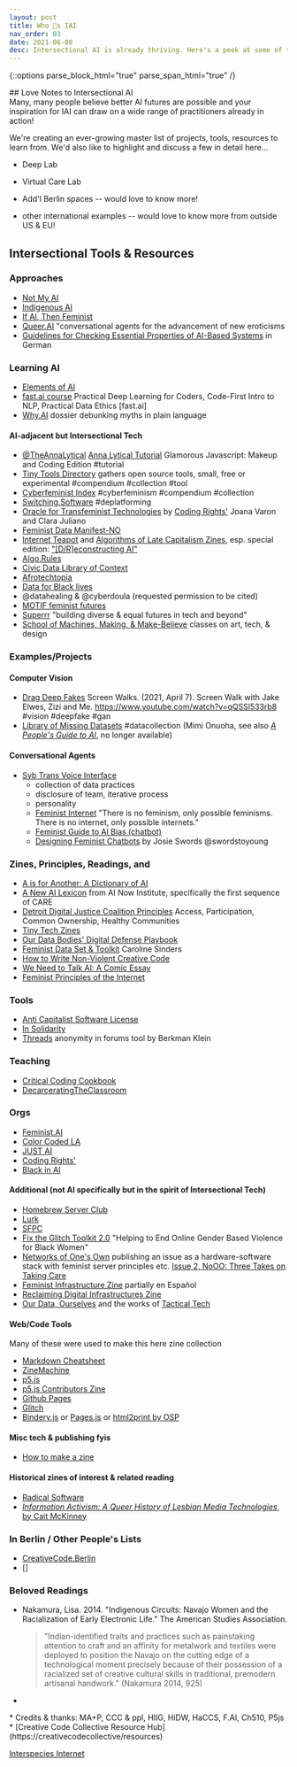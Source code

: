 ```yaml
---
layout: post
title: Who 💜s IAI
nav_order: 03
date: 2021-06-08
desc: Intersectional AI is already thriving. Here's a peek at some of the badass folks making it happen!
---
```

{::options parse_block_html="true" parse_span_html="true" /}

<!-- need to redistribute, change order, decide which to feature, describe, guest discussion -->

<!-- is the love note zine a list that refers out to the code resource hub instead? -->


<main class="zine">
<section class="zine-page page-1" markdown="1">
## Love Notes to Intersectional AI

</section>
<section class="zine-page page-2" markdown="1">
Many, many people believe better AI futures are possible and your inspiration for IAI can draw on a wide range of practitioners already in action!

We're creating an ever-growing master list of projects, tools, resources to learn from. We'd also like to highlight and discuss a few in detail here...

* Deep Lab
* Virtual Care Lab

* Add'l Berlin spaces -- would love to know more!
* other international examples -- would love to know more from outside US & EU!

</section>
<section class="zine-page page-3" markdown="1">
<!-- >**(should all these go in the ccc resource guide & link from there)** -->
<!-- >simple databases are the key to everything, separating data layer from business layer -->
</section>
<section class="zine-page page-4" markdown="1">

## Intersectional Tools & Resources 
<!-- ### Featured?? Which to include -->

### Approaches
* [Not My AI](https://notmy.ai/)
* [Indigenous AI](https://www.indigenous-ai.net/)
* [If AI, Then Feminist](https://netzforma.org/publikation-wenn-ki-dann-feministisch-impulse-aus-wissenschaft-und-aktivismus)
* [Queer.AI](https://queer.ai/) "conversational agents for the advancement of new eroticisms
* [Guidelines for Checking Essential Properties of AI-Based Systems](https://algorithmwatch.org/de/auto-hr/leitfaden/) in German

### Learning AI
- [Elements of AI](https://course.elementsofai.com/)
- [fast.ai course](https://course.fast.ai/videos/?lesson=1) Practical Deep Learning for Coders, Code-First Intro to NLP, Practical Data Ethics [fast.ai]
- [Why.AI](https://www.hiig.de/en/dossier/why-ai/) dossier debunking myths in plain language

#### AI-adjacent but Intersectional Tech
* [@TheAnnaLytical](http://instagram.com/theannalytical) [Anna Lytical Tutorial](https://youtu.be/SpzN47A7gqg) Glamorous Javascript: Makeup and Coding Edition #tutorial
* [Tiny Tools Directory](https://tinytools.directory/) gathers open source tools, small, free or experimental #compendium #collection #tool
* [Cyberfeminist Index](https://cyberfeminismindex.com/) #cyberfeminism #compendium #collection
* [Switching.Software](https://switching.software/list/all-in-one-services/) #deplatforming
* [Oracle for Transfeminist Technologies](https://www.transfeministech.codingrights.org/) by [Coding Rights'](http://codingrights.org/) Joana Varon and Clara Juliano
* [Feminist Data Manifest-NO](https://www.manifestno.com/)
* [Internet Teapot](https://internetteapot.com/) and [Algorithms of Late Capitalism Zines](https://algorithmsoflatecapitalism.tumblr.com/zines), esp. special edition: ["\[D/R\]econstructing AI"](https://href.li/?https://firebasestorage.googleapis.com/v0/b/internet-teapot.appspot.com/o/ALC%20-%20Dreams%20of%20Visionary%20Fiction.pdf?alt=media&token=4c3a9d31-922d-4dbe-9c6f-42fbd69fe312)
* [Algo.Rules](https://algorules.org/en/home)
* [Civic Data Library of Context](https://www.civicdatalibrary.org/)
* [Afrotechtopia](https://www.afrotectopia.org/)
* [Data for Black lives](https://d4bl.org/)
* @datahealing & @cyberdoula (requested permission to be cited)
* [MOTIF feminist futures](https://feministfutures.net/)
* [Superrr](https://superrr.net/) "building diverse & equal futures in tech and beyond"
* [School of Machines, Making, & Make-Believe](http://schoolofma.org/) classes on art, tech, & design


### Examples/Projects
#### Computer Vision
* [Drag Deep Fakes](https://www.youtube.com/watch?v=qQSSl533rb8) Screen Walks. (2021, April 7). Screen Walk with Jake Elwes, Zizi and Me. https://www.youtube.com/watch?v=qQSSl533rb8 #vision #deepfake #gan
* [Library of Missing Datasets](https://github.com/MimiOnuoha/missing-datasets) #datacollection (Mimi Onuoha, see also [*A People's Guide to AI*](https://mimionuoha.com/a-peoples-guide-to-ai), no longer available)
  
<!-- * Aarati Akkapeddi - using libraries image processing colonial archives in india
* Shirley Leung - fed ML Asian American female futurity
* Tona Lopez - Philipines insta, 
* Caroline Sinders
* Ashley Jane Lewis
* Suzanne Kite, indigenous AI -->

#### Conversational Agents
* [Syb Trans Voice Interface](http://syb.feministchatbot.com/)
  * collection of data practices
  * disclosure of team, iterative process
  * personality
  * [Feminist Internet](https://www.feministinternet.com/) "There is no feminism, only possible feminisms. There is no internet, only possible internets."
  * [Feminist Guide to AI Bias (chatbot)](http://about.f-xa.co/2/)
  * [Designing Feminist Chatbots](https://drive.google.com/file/d/0B036SlUSi-z4UkkzYUVGTGdocXc/view?resourcekey=0-DS-Lj4uCk2VHf1cuogGNfg) by Josie Swords @swordstoyoung

### Zines, Principles, Readings, and
* [A is for Another: A Dictionary of AI](https://aisforanother.net/pages/site.html)
* [A New AI Lexicon](https://medium.com/a-new-ai-lexicon/) from AI Now Institute, specifically the first sequence of CARE
* [Detroit Digital Justice Coalition Principles](http://detroitdjc.org/principles/) Access, Participation, Common Ownership, Healthy Communities
* [Tiny Tech Zines](https://tinytechzines.org/)
* [Our Data Bodies' Digital Defense Playbook](https://www.odbproject.org/tools/)
* [Feminist Data Set & Toolkit](https://carolinesinders.com/feminist-data-set/) Caroline Sinders
* [How to Write Non-Violent Creative Code](https://contributors-zine.p5js.org/#reflection-olivia-mckayla-ross)
* [We Need to Talk AI: A Comic Essay](https://weneedtotalk.ai/)
* [Feminist Principles of the Internet](https://feministinternet.org/)


### Tools
* [Anti Capitalist Software License](https://anticapitalist.software/)
* [In Solidarity](https://github.com/marketplace/in-solidarity)
* [Threads](https://cyber.harvard.edu/projects/threads) anonymity in forums tool by Berkman Klein

### Teaching
* [Critical Coding Cookbook](https://parsonsdt.github.io/critical-coding-cookbook/)
* [DecarceratingTheClassroom](https://decarceratingtheclassroom.myportfolio.com/archive)

### Orgs
* [Feminist.AI](https://feminist.ai)
* [Color Coded LA](https://colorcoded.la)
* [JUST AI](https://www.adalovelaceinstitute.org/just-ai/)
* [Coding Rights'](http://codingrights.org/)
* [Black in AI](https://blackinai.github.io/)

#### Additional (not AI specifically but in the spirit of Intersectional Tech)
* [Homebrew Server Club](https://homebrewserver.club/)
* [Lurk](https://lurk.org/)
* [SFPC](https://sfpc.io/)
* [Fix the Glitch Toolkit 2.0](https://glitchcharity.co.uk/wp-content/uploads/2021/04/Glitch-Toolkit-FULL-Interactive.pdf) "Helping to End Online Gender Based Violence for Black Women"
* [Networks of One's Own](https://networksofonesown.constantvzw.org/etherbox/manual.html) publishing an issue as a hardware-software stack with feminist server principles etc. [Issue 2, NoOO: Three Takes on Taking Care](https://networksofonesown.vvvvvvaria.org/)
* [Feminist Infrastructure Zine](https://alexandria.anarchaserver.org/index.php/Feminist_Infrastructure) partially en Español
* [Reclaiming Digital Infrastructures Zine](https://constantvzw.org/documents/RDI/Reclaiming%20Digital%20Infrastructures.pdf)
* [Our Data, Ourselves](https://ourdataourselves.tacticaltech.org/) and the works of [Tactical Tech](https://tacticaltech.org/projects)

#### Web/Code Tools
Many of these were used to make this here zine collection
* [Markdown Cheatsheet](https://devhints.io/markdown)
* [ZineMachine](https://zine-machine.glitch.me/)
* [p5.js]()
* [p5.js Contributors Zine](https://contributors-zine.p5js.org/#read)
* [Github Pages]()
* [Glitch]()
* [Bindery.js]() or [Pages.js]() or [html2print by OSP](http://osp.kitchen/tools/html2print/)

#### Misc tech & publishing fyis
* [How to make a zine](https://thecreativeindependent.com/guides/how-to-make-a-zine/)
<!-- * [exercise exactly 4 min per day](https://substack.net/zine/exercise-exactly-4-minutes-per-day.html) visual example -->

#### Historical zines of interest & related reading
* [Radical Software](https://radicalsoftware.org/e/index.html)
* [*Information Activism: A Queer History of Lesbian Media Technologies*, by Cait McKinney](http://caitmckinney.com/)
  
</section>

<section class="zine-page page-5" markdown="1">

### In Berlin / Other People's Lists
* [CreativeCode.Berlin](https://github.com/CreativeCodeBerlin/creative-coding-minilist)
* []

### Beloved Readings
* Nakamura, Lisa. 2014. "Indigenous Circuits: Navajo Women and the Racialization of Early Electronic Life." The American Studies Association. 
  >"Indian-identified traits and practices such as painstaking attention to craft and an affinity for metalwork and textiles were deployed to position the Navajo on the cutting edge of a technological moment precisely because of their possession of a racialized set of creative cultural skills in traditional, premodern artisanal handwork." (Nakamura 2014, 925)
* 

</section>

<section class="zine-page page-6" markdown="1">
</section>

<section class="zine-page page-7" markdown="1">
</section>

<section class="zine-page page-8" markdown="1">
* Credits & thanks: MA+P, CCC & ppl, HIIG, HiDW, HaCCS, F.AI, Ch510, P5js
* [Creative Code Collective Resource Hub](https://creativecodecollective/resources)
</section>
</main>

[Interspecies Internet](https://www.interspecies.io/about)